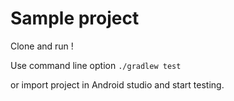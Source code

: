 # Sample project
Clone and run !

Use command line option `./gradlew test`

or import project in Android studio and start testing.

